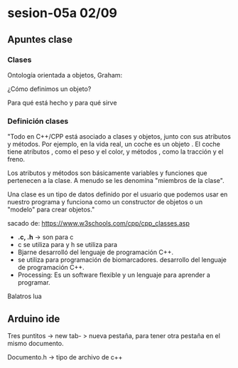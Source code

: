 # sesion-05a 02/09

## Apuntes clase

### Clases

Ontología orientada a objetos, Graham:

¿Cómo definimos un objeto?

Para qué está hecho y para qué sirve

### Definición clases

"Todo en C++/CPP está asociado a clases y objetos, junto con sus atributos y métodos. Por ejemplo, en la vida real, un coche es un objeto . El coche tiene atributos , como el peso y el color, y métodos , como la tracción y el freno.

Los atributos y métodos son básicamente variables y funciones que pertenecen a la clase. A menudo se les denomina "miembros de la clase".

Una clase es un tipo de datos definido por el usuario que podemos usar en nuestro programa y funciona como un constructor de objetos o un "modelo" para crear objetos."

sacado de: <https://www.w3schools.com/cpp/cpp_classes.asp>

- **.c, .h** -> son para c
- c se utiliza para  y h se  utiliza para
- Bjarne desarrolló del lenguaje de programación C++.
- se utiliza para programación de biomarcadores.
  desarrollo del lenguaje de programación C++.
- Processing: Es un software flexible y un lenguaje para aprender a programar.

Balatros lua

## Arduino ide

Tres puntitos -> new tab- > nueva pestaña, para tener otra pestaña en el mismo documento.

Documento.h -> tipo de archivo de c++
